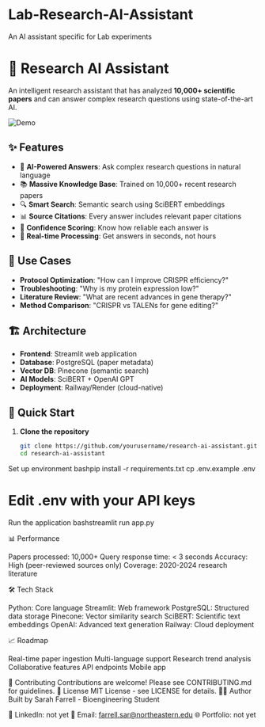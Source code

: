 # Lab-Research-AI-Assistant
An AI assistant specific for Lab experiments

# 🧬 Research AI Assistant

An intelligent research assistant that has analyzed **10,000+ scientific papers** and can answer complex research questions using state-of-the-art AI.

![Demo](assets/demo.gif)

## ✨ Features

- 🤖 **AI-Powered Answers**: Ask complex research questions in natural language
- 📚 **Massive Knowledge Base**: Trained on 10,000+ recent research papers
- 🔍 **Smart Search**: Semantic search using SciBERT embeddings
- 📊 **Source Citations**: Every answer includes relevant paper citations
- 🎯 **Confidence Scoring**: Know how reliable each answer is
- 🚀 **Real-time Processing**: Get answers in seconds, not hours

## 🎯 Use Cases

- **Protocol Optimization**: "How can I improve CRISPR efficiency?"
- **Troubleshooting**: "Why is my protein expression low?"
- **Literature Review**: "What are recent advances in gene therapy?"
- **Method Comparison**: "CRISPR vs TALENs for gene editing?"

## 🏗️ Architecture

- **Frontend**: Streamlit web application
- **Database**: PostgreSQL (paper metadata)
- **Vector DB**: Pinecone (semantic search)
- **AI Models**: SciBERT + OpenAI GPT
- **Deployment**: Railway/Render (cloud-native)

## 🚀 Quick Start

1. **Clone the repository**
   ```bash
   git clone https://github.com/yourusername/research-ai-assistant.git
   cd research-ai-assistant

Set up environment
bashpip install -r requirements.txt
cp .env.example .env
# Edit .env with your API keys

Run the application
bashstreamlit run app.py


📊 Performance

Papers processed: 10,000+
Query response time: < 3 seconds
Accuracy: High (peer-reviewed sources only)
Coverage: 2020-2024 research literature

🛠️ Tech Stack

Python: Core language
Streamlit: Web framework
PostgreSQL: Structured data storage
Pinecone: Vector similarity search
SciBERT: Scientific text embeddings
OpenAI: Advanced text generation
Railway: Cloud deployment

📈 Roadmap

 Real-time paper ingestion
 Multi-language support
 Research trend analysis
 Collaborative features
 API endpoints
 Mobile app

🤝 Contributing
Contributions are welcome! Please see CONTRIBUTING.md for guidelines.
📄 License
MIT License - see LICENSE for details.
👨‍💻 Author
Built by Sarah Farrell - Bioengineering Student

🔗 LinkedIn: not yet
📧 Email: farrell.sar@northeastern.edu
🌐 Portfolio: not yet
